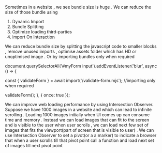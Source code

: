 Sometimes in a website , we see bundle size is huge . We can reduce the size of those bundle using
1. Dynamic Import
2. Bundle Splitting
3. Optimize loading third-parties
4. Import On Interaction

We can reduce bundle size by splitting the javascript code to smaller blocks , remove unused imports , optimise assets folder which has HD or unoptimised image .
Or by importing bundles only when required 

document.querySelectorAll('#myForm input').addEventListener('blur', async () => {

  const { validateForm } = await import('/validate-form.mjs'); //importing only when required
 
  validateForm();
}, { once: true });

We can improve web loading performance by using Intersection Observer. Suppose we have 1000 images in a website and which can lead to infinite scrolling . Loading 1000 images initially when UI comes up can consume time and memory . Instead we can load images that can fit to the screen and is visible to the user when user scrolls , we can load next few set of images that fits the viewport(part of screen that is visible to user) . We can use Intersection Observer to set a pivot(or a a marker) to indicate a browser that when a user scrolls till that pivot point call a function and load next set of images till next pivot point
